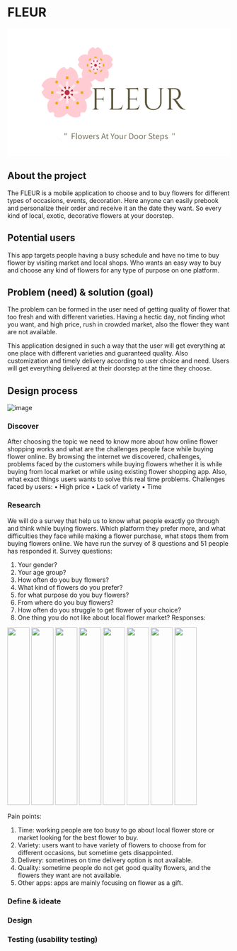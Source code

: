 # FLEUR
![IMG1](https://github.com/Esra-Ashbli/FLEUR/blob/main/Screenshot%202024-07-19%20155112.png)
## About the project
The FLEUR is a mobile application to choose and to buy flowers for different types of occasions, events, decoration. Here anyone can easily prebook and personalize their order and receive it an the date they want. So every kind of local, exotic, decorative flowers at your doorstep.
## Potential users
This app targets people having a busy schedule and have no time to buy flower by visiting market and local shops. Who wants an easy way to buy and choose any kind of flowers for any type of purpose on one platform.
## Problem (need) & solution (goal)
The problem can be formed in the user need of getting quality of flower that too fresh and with different varieties. Having a hectic day, not finding whot you want, and high price, rush in crowded market, also the flower they want are not available.

This application designed in such a way that the user will get everything at one place with different varieties and guaranteed quality. Also customization and timely delivery according to user choice and need. Users will get everything delivered at their doorstep at the time they choose.

## Design process
![image](https://github.com/user-attachments/assets/39176b6a-b774-4366-bd45-633f03d1b258)
### Discover
After choosing the topic we need to know more about how online flower shopping works and what are the challenges people face while buying flower online. 
By browsing the internet we discovered, challenges, problems faced by the customers while buying flowers whether it is while buying from local market or while using existing flower shopping app. Also, what exact things users wants to solve this real time problems.
Challenges faced by users:
• High price
• Lack of variety
• Time
### Research
We will do a survey that help us to know what people exactly go through and think while buying flowers. Which platform they prefer more, and what difficulties they face while making a flower purchase, what stops them from buying flowers online.
We have run the survey of 8 questions and 51 people has responded it.
Survey questions:
1. Your gender?
2. Your age group?
3. How often do you buy flowers?
4. What kind of flowers do you prefer?
5. for what purpose do you buy flowers?
6. From where do you buy flowers?
7. How often do you struggle to get flower of your choice?
8. One thing you do not like about local flower market?
Responses:
<img src="https://github.com/user-attachments/assets/3b5d5dd1-c13a-42c2-afc1-500979c0765e" width="50" height="400" />
<img src="https://github.com/user-attachments/assets/53ed514d-46a1-4013-830b-25e0eb240705" width="50" height="400" />
<img src="https://github.com/user-attachments/assets/92515a00-721f-4677-b1c6-9a7583dc1430" width="50" height="400" />
<img src="https://github.com/user-attachments/assets/3fdff7ac-2210-4535-a543-8b4f4493d9d4" width="50" height="400" />
<img src="https://github.com/user-attachments/assets/3d67b029-8528-491a-8791-b583badd7424" width="50" height="400" />
<img src="https://github.com/user-attachments/assets/823af94a-9a58-4425-a1e0-9cabf4192928" width="50" height="400" />
<img src="https://github.com/user-attachments/assets/67eb777d-95db-48e5-b5fb-98666e3df781" width="50" height="400" />
<img src="https://github.com/user-attachments/assets/f4ae02e7-6863-4316-9457-4d98bd47568a" width="50" height="400" />



Pain points:
1. Time: working people are too busy to go about local flower store or market looking for the best flower to buy.
2. Variety: users want to have variety of flowers to choose from for different occasions, but sometime gets disappointed.
3. Delivery: sometimes on time delivery option is not available.
4. Quality: sometime people do not get good quality flowers, and the flowers they want are not available.
5. Other apps: apps are mainly focusing on flower as a gift.

### Define & ideate
### Design
### Testing (usability testing)
